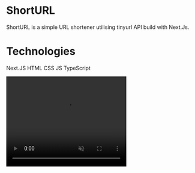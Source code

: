 <h1>ShortURL</h1>

ShortURL is a simple URL shortener utilising tinyurl API build with Next.Js.

<h1>Technologies</h1>

Next.JS HTML CSS JS TypeScript

<video width="320" height="240" muted playsinline>
<source src="public/shorturl.mp4" type="video/mp4">
Your browser does not support video.
</video>
